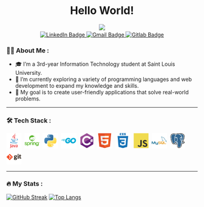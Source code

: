  <h1 align="center"> Hello World!</h1>
<div id="header" align="center">
  <img src="https://media.giphy.com/media/hu9xj9UtxpoY3oytsh/giphy.gif?cid=ecf05e47n125zw1otritm2vv5l7p4bnvnlyxjvx1v9is9qa6&ep=v1_gifs_related&rid=giphy.gif&ct=s" width="100"/>
</div>
<div id="badges"align="center">
  <a href="https://www.linkedin.com/in/joaquin-gabriel-2889702b0/" target="_blank">
    <img src="https://img.shields.io/badge/Joaquin Gabriel-blue?style=for-the-badge&logo=linkedin&logoColor=white" alt="LinkedIn Badge"/>
  </a>
  <a href="">
    <img src="https://img.shields.io/badge/-google?style=for-the-badge&logo=gmail&logoSize=blue&label=joaquingabriel803@gmail.com&labelColor=green&color=green" alt="Gmail Badge"/>
  </a>
  <a href="https://gitlab.com/2235008">
    <img src="https://img.shields.io/badge/-gitlab?style=for-the-badge&logo=gitlab&label=@2235008&labelColor=gray&color=gray" alt="Gitlab Badge"/>
  </a>
</div>


### :man_technologist: About Me :

- 🎓 I’m a 3rd-year Information Technology student at Saint Louis University.
- 🌱 I’m currently exploring a variety of programming languages and web development to expand my knowledge and skills.
- 🎯 My goal is to create user-friendly applications that solve real-world problems.

---

### :hammer_and_wrench: Tech Stack :
<div>
  <img src="https://github.com/devicons/devicon/blob/master/icons/java/java-original-wordmark.svg" title="Java" alt="Java" width="40" height="40"/>&nbsp;
  <img src="https://github.com/devicons/devicon/blob/master/icons/spring/spring-original-wordmark.svg" title="Spring" alt="Spring" width="40" height="40"/>&nbsp;
   <img src="https://github.com/devicons/devicon/blob/master/icons/python/python-original.svg" title="Python" alt="Python" width="40" height="40"/>&nbsp;
  <img src="https://github.com/devicons/devicon/blob/master/icons/go/go-original-wordmark.svg" title="Go" alt="Go" width="40" height="40"/>&nbsp;
 <img src="https://github.com/devicons/devicon/blob/master/icons/csharp/csharp-original.svg" title="C#" alt="C#" width="40" height="40"/>&nbsp;
   <img src="https://github.com/devicons/devicon/blob/master/icons/html5/html5-original.svg" title="HTML5" alt="HTML" width="40" height="40"/>&nbsp;
  <img src="https://github.com/devicons/devicon/blob/master/icons/css3/css3-plain-wordmark.svg"  title="CSS3" alt="CSS" width="40" height="40"/>&nbsp;
  <img src="https://github.com/devicons/devicon/blob/master/icons/javascript/javascript-original.svg" title="JavaScript" alt="JavaScript" width="40" height="40"/>&nbsp;
  <img src="https://github.com/devicons/devicon/blob/master/icons/mysql/mysql-original-wordmark.svg" title="MySQL"  alt="MySQL" width="40" height="40"/>&nbsp;
  <img src="https://github.com/devicons/devicon/blob/master/icons/postgresql/postgresql-original.svg" title="postgresql"  alt="postgresql" width="40" height="40"/>&nbsp;
  <img src="https://github.com/devicons/devicon/blob/master/icons/git/git-original-wordmark.svg" title="Git" **alt="Git" width="40" height="40"/>
</div>

---

### :fire: My Stats :
[![GitHub Streak](http://github-readme-streak-stats.herokuapp.com?user=KinGabriel&theme=tokyonight)](https://git.io/streak-stats)
[![Top Langs](https://github-readme-stats.vercel.app/api/top-langs/?username=KinGabriel&layout=compact&theme=tokyonight)](https://github.com/anuraghazra/github-readme-stats)

<!--
**KinGabriel/KinGabriel** is a ✨ _special_ ✨ repository because its `README.md` (this file) appears on your GitHub profile.

Here are some ideas to get you started:

- 🔭 I’m currently working on ...
- 🌱 I’m currently learning ...
- 👯 I’m looking to collaborate on ...
- 🤔 I’m looking for help with ...
- 💬 Ask me about ...
- 📫 How to reach me: ...
- 😄 Pronouns: ...
- ⚡ Fun fact: ...
-->
